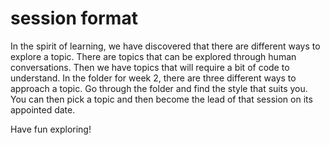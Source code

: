 # session format

In the spirit of learning, we have discovered that there are different ways to explore a topic. There are topics that can be explored through human conversations. Then we have topics that will require a bit of code to understand. In the folder for week 2, there are three different ways to approach a topic. Go through the folder and find the style that suits you. You can then pick a topic and then become the lead of that session on its appointed date.

Have fun exploring!
